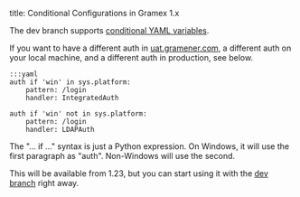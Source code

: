 title: Conditional Configurations in Gramex 1.x

The dev branch supports [conditional YAML variables](../config/#conditions).

If you want to have a different auth in [uat.gramener.com](https://uat.gramener.com), a different auth on your local machine, and a different auth in production, see below.

    :::yaml
    auth if 'win' in sys.platform:
        pattern: /login
        handler: IntegratedAuth

    auth if 'win' not in sys.platform:
        pattern: /login
        handler: LDAPAuth

The "... if ..." syntax is just a Python expression. On Windows, it will use the first paragraph as "auth". Non-Windows will use the second.

This will be available from 1.23, but you can start using it with the [dev branch](https://code.gramener.com/s.anand/gramex/tree/dev/) right away.
